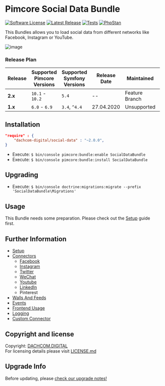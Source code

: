 # Pimcore Social Data Bundle
[![Software License](https://img.shields.io/badge/license-GPLv3-brightgreen.svg?style=flat-square)](LICENSE.md)
[![Latest Release](https://img.shields.io/packagist/v/dachcom-digital/social-data.svg?style=flat-square)](https://packagist.org/packages/dachcom-digital/social-data)
[![Tests](https://img.shields.io/github/workflow/status/dachcom-digital/pimcore-social-data/Codeception/master?style=flat-square&logo=github&label=codeception)](https://github.com/dachcom-digital/pimcore-social-data/actions?query=workflow%3ACodeception+branch%3Amaster)
[![PhpStan](https://img.shields.io/github/workflow/status/dachcom-digital/pimcore-social-data/PHP%20Stan/master?style=flat-square&logo=github&label=phpstan%20level%204)](https://github.com/dachcom-digital/pimcore-social-data/actions?query=workflow%3A"PHP+Stan"+branch%3Amaster)

This Bundles allows you to load social data from different networks like Facebook, Instagram or YouTube.

![image](https://user-images.githubusercontent.com/700119/94448014-bce31980-01aa-11eb-8869-e38bde73d253.png)

### Release Plan
| Release | Supported Pimcore Versions        | Supported Symfony Versions | Release Date | Maintained     | Branch     |
|---------|-----------------------------------|----------------------------|--------------|----------------|------------|
| **2.x** | `10.1` - `10.2`                   | `5.4`                      | --           | Feature Branch | master     |
| **1.x** | `6.0` - `6.9`                     | `3.4`, `^4.4`              | 27.04.2020   | Unsupported    | 1.x        |


## Installation

```json
"require" : {
    "dachcom-digital/social-data" : "~2.0.0",
}
```

- Execute: `$ bin/console pimcore:bundle:enable SocialDataBundle`
- Execute: `$ bin/console pimcore:bundle:install SocialDataBundle`

## Upgrading
- Execute: `$ bin/console doctrine:migrations:migrate --prefix 'SocialDataBundle\Migrations'`

## Usage
This Bundle needs some preparation. Please check out the [Setup](docs/00_Setup.md) guide first.

## Further Information
- [Setup](docs/00_Setup.md)
- [Connectors](./docs/10_Connectors.md)
  - [Facebook](https://github.com/dachcom-digital/pimcore-social-data-facebook-connector)
  - [Instagram](https://github.com/dachcom-digital/pimcore-social-data-instagram-connector)
  - [Twitter](https://github.com/dachcom-digital/pimcore-social-data-twitter-connector)
  - [WeChat](https://github.com/dachcom-digital/pimcore-social-data-wechat-connector)
  - [Youtube](https://github.com/dachcom-digital/pimcore-social-data-youtube-connector)
  - [LinkedIn](https://github.com/dachcom-digital/pimcore-social-data-linkedin-connector)
  - Pinterest
- [Walls And Feeds](docs/11_WallsAndFeeds.md)
- [Events](docs/12_Events.md)
- [Frontend Usage](docs/13_FrontendUsage.md)
- [Logging](docs/20_Logging.md)
- [Custom Connector](docs/30_CustomConnector.md)

## Copyright and license
Copyright: [DACHCOM.DIGITAL](http://dachcom-digital.ch)  
For licensing details please visit [LICENSE.md](LICENSE.md)  

## Upgrade Info
Before updating, please [check our upgrade notes!](UPGRADE.md)
